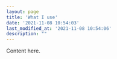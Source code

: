 ```yaml
---
layout: page
title: 'What I use'
date: '2021-11-08 10:54:03'
last_modified_at: '2021-11-08 10:54:06'
description: ""
---
```

Content here.